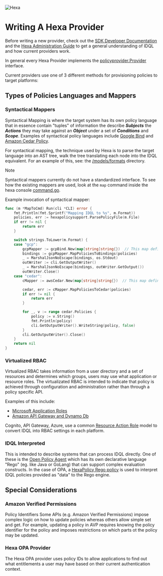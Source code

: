 ![Hexa](https://hexaorchestration.org/wp-content/themes/hexa/img/logo.svg)

# Writing A Hexa Provider

Before writing a new provider, check out the [SDK Developer Documentation](Developer.md) and the [Hexa Administration Guide](HexaAdmin.md) to get a 
general understanding of IDQL and how current providers work.

In general every Hexa Provider implements the [policyprovider.Provider](../api/policyprovider/platform_interface.go) interface. 

Current providers use one of 3 different methods for provisioning policies to target platforms:

## Types of Policies Languages and Mappers

### Syntactical Mappers

Syntactical Mapping is where the target system has its own policy language that in essence contain "tuples" of 
information the describe _**Subjects**_ the _**Actions**_ they may take against an _**Object**_ under a set of _**Conditions**_ and _**Scope**_.
Examples of syntactical policy languages include [Google Bind](https://cloud.google.com/iam/docs/reference/rest/v1/Policy) and [Amazon Cedar Policy](https://www.cedarpolicy.com/en).

For syntactical mapping, the technique used by Hexa is to parse the target language into an AST tree, walk the tree translating
each node into the IDQL equivalent. For an example of this, see: the [/models/formats](../models/formats) directory.  

> [!Note]
> Syntactical mappers currently do not have a standardized interface. To see how the existing mappers are used, look at
> the `map` command inside the hexa console [command.go](../cmd/hexa/commands.go).

Example invocation of syntactical mapper:
```go
func (m *MapToCmd) Run(cli *CLI) error {
	fmt.Println(fmt.Sprintf("Mapping IDQL to %s", m.Format))
	policies, err := hexapolicysupport.ParsePolicyFile(m.File)
	if err != nil {
		return err
	}

	switch strings.ToLower(m.Format) {
	case "gcp":
		gcpMapper := gcpBind.New(map[string]string{})  // This map defines attribute name mapping
		bindings := gcpMapper.MapPoliciesToBindings(policies)
		_ = MarshalJsonNoEscape(bindings, os.Stdout)
		outWriter := cli.GetOutputWriter()
		_ = MarshalJsonNoEscape(bindings, outWriter.GetOutput())
		outWriter.Close()
	case "cedar":
		cMapper := awsCedar.New(map[string]string{})  // This map defines attribute name mapping

		cedar, err := cMapper.MapPoliciesToCedar(policies)
		if err != nil {
			return err
		}

		for _, v := range cedar.Policies {
			policy := v.String()
			fmt.Println(policy)
			cli.GetOutputWriter().WriteString(policy, false)
		}
		cli.GetOutputWriter().Close()
	}
	return nil
}
```

### Virtualized RBAC

Virtualized RBAC takes information from a user directory and a set of resources and determines which groups, users may 
use what application or resource roles. The virtualizated RBAC is intended to indicate that policy is achieved through
configuration and administration rather than through a policy specific API.

Examples of this include:
  * [Microsoft Application Roles](https://learn.microsoft.com/en-us/entra/identity-platform/howto-add-app-roles-in-apps#assign-users-and-groups-to-roles)
  * [Amazon API Gateway and Dynamo Db](https://docs.aws.amazon.com/apigateway/latest/developerguide/http-api-dynamo-db.html)

Cognito, API Gateway, Azure, use a common [Resource Action Role](../models/rar) model to convert IDQL into RBAC settings in
each platform. 

### IDQL Interpreted

This is intended to describe systems that can process IDQL directly. One of these is the [Open Policy Agent](https://www.openpolicyagent.org) 
which has its own declarative language "Rego" (eg. like Java or GoLang) that can support complex evaluation constructs. 
In the case of OPA, a [HexaPolicy Rego policy](../examples/opa-server/bundleServer/bundles/bundle/hexaPolicy.rego) is 
used to interpret IDQL policies provided as "data" to the Rego engine.  

## Special Considerations

### Amazon Verified Permissions
Policy Identifiers  Some APIs (e.g. Amazon Verified Permissions) impose complex logic on how to update policies whereas others allow 
simple set and get. For example, updating a policy in AVP requires knowing the policy identifier for the policy and imposes
restrictions on which parts ot the policy may be updated.

### Hexa OPA Provider
The Hexa OPA provider uses policy IDs to allow applications to find out what entitlements a user may have based on their current
authentication context.
